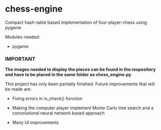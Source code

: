 # chess-engine
Compact hash-table based implementation of four-player-chess using pygame

Modules needed:

* pygame

### IMPORTANT

**The images needed to display the pieces can be found in the respository and have to be placed in the same folder as chess_engine.py**

This project has only been partially finished. Future improvements that will be made are:

* Fixing errors in in_check() function

* Making the computer player implement Monte Carlo tree search and a convolutional neural network based approach

* Many UI improvements
